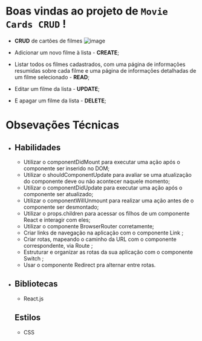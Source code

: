 # Boas vindas ao projeto de `Movie Cards CRUD` !
  - **CRUD** de cartões de filmes
  ![image](index.png)

  - Adicionar um novo filme à lista - **CREATE**;
  - Listar todos os filmes cadastrados, com uma página de informações resumidas sobre cada filme e uma página de informações detalhadas de um filme selecionado - **READ**;
  - Editar um filme da lista - **UPDATE**;
  - E apagar um filme da lista - **DELETE**;

# Obsevações Técnicas
  - ## Habilidades

    - Utilizar o componentDidMount para executar uma ação após o componente ser inserido no DOM;
    - Utilizar o shouldComponentUpdate para avaliar se uma atualização do componente deve ou não acontecer naquele momento;
    - Utilizar o componentDidUpdate para executar uma ação após o componente ser atualizado;
    - Utilizar o componentWillUnmount para realizar uma ação antes de o componente ser desmontado;
    - Utilizar o props.children para acessar os filhos de um componente React e interagir com eles;
    - Utilizar o componente BrowserRouter corretamente;
    - Criar links de navegação na aplicação com o componente Link ;
    - Criar rotas, mapeando o caminho da URL com o componente correspondente, via Route ;
    - Estruturar e organizar as rotas da sua aplicação com o componente Switch ;
    - Usar o componente Redirect pra alternar entre rotas.

  - ## Bibliotecas
    - React.js
    
    ## Estilos
    - CSS